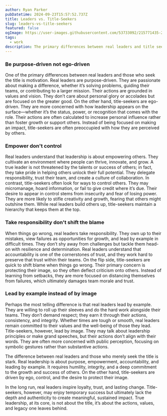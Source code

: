 ```yaml
---
author: Ryan Parker
pubDatetime: 2024-09-23T15:57:52.737Z
title: Leaders vs. Title-Seekers
slug: leaders-vs-title-seekers
featured: false
ogImage: https://user-images.githubusercontent.com/53733092/215771435-25408246-2309-4f8b-a781-1f3d93bdf0ec.png
tags:
  - work
description: The primary differences between real leaders and title seekers.
---
```

### Be purpose-driven not ego-driven
One of the primary differences between real leaders and those who seek the title is motivation. Real leaders are purpose-driven. They are passionate about making a difference, whether it’s solving problems, guiding their teams, or contributing to a larger mission. Their actions are grounded in values and vision. They don’t care about personal glory or accolades but are focused on the greater good.
On the other hand, title-seekers are ego-driven. They are more concerned with how leadership appears on the surface—whether it’s the status, power, or recognition that comes with the role. Their actions are often calculated to increase personal influence rather than foster growth or support others. Instead of being focused on making an impact, title-seekers are often preoccupied with how they are perceived by others.

### Empower don't control
Real leaders understand that leadership is about empowering others. They cultivate an environment where people can thrive, innovate, and grow. A true leader is not threatened by the talents or success of others; in fact, they take pride in helping others unlock their full potential. They delegate responsibility, trust their team, and create a culture of collaboration.
In contrast, title-seekers often look for ways to control others. They may micromanage, hoard information, or fail to give credit where it’s due. Their desire to appear in control stems from insecurity and fear of losing power. They are more likely to stifle creativity and growth, fearing that others might outshine them. While real leaders build others up, title-seekers maintain a hierarchy that keeps them at the top.

### Take responsibility don't shift the blame
When things go wrong, real leaders take responsibility. They own up to their mistakes, view failures as opportunities for growth, and lead by example in difficult times. They don’t shy away from challenges but tackle them head-on with resilience and determination. Real leaders understand that accountability is one of the cornerstones of trust, and they work hard to preserve that trust within their teams.
On the flip side, title-seekers are quick to shift blame when things go wrong. Their primary concern is protecting their image, so they often deflect criticism onto others. Instead of learning from setbacks, they are more focused on distancing themselves from failures, which ultimately damages team morale and trust.

### Lead by example instead of by image
Perhaps the most telling difference is that real leaders lead by example. They are willing to roll up their sleeves and do the hard work alongside their teams. They don’t demand respect; they earn it through their actions, consistency, and integrity. Whether times are tough or smooth, real leaders remain committed to their values and the well-being of those they lead.
Title-seekers, however, lead by image. They may talk about leadership principles or make grand speeches, but their actions don’t align with their words. They are often more concerned with public perception, focusing on symbolic gestures rather than substantive actions.

The difference between real leaders and those who merely seek the title is stark. Real leadership is about purpose, empowerment, accountability, and leading by example. It requires humility, integrity, and a deep commitment to the growth and success of others. On the other hand, title-seekers are driven by ego, control, and the desire to protect their image.

In the long run, real leaders inspire loyalty, trust, and lasting change. Title-seekers, however, may enjoy temporary success but ultimately lack the depth and authenticity to create meaningful, sustained impact. True leadership, at its core, is not about the title, it’s about the actions, values, and legacy one leaves behind.
